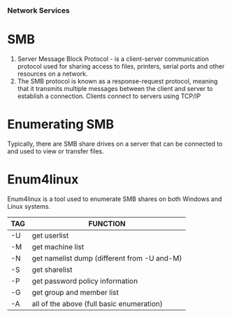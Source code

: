 ### Network Services

# SMB

  1. Server Message Block Protocol - is a client-server communication protocol used for sharing access to files, printers, serial ports and other resources on a network. 
  2. The SMB protocol is known as a response-request protocol, meaning that it transmits multiple messages between the client and server to establish a connection. Clients connect to servers using TCP/IP

# Enumerating SMB

  Typically, there are SMB share drives on a server that can be connected to and used to view or transfer files.

# Enum4linux

  Enum4linux is a tool used to enumerate SMB shares on both Windows and Linux systems.

|TAG      |     FUNCTION|
|---------|-------------|
|-U       |      get userlist|
|-M        |     get machine list|
|-N      |       get namelist dump (different from -U and-M)|
|-S      |       get sharelist|
|-P       |      get password policy information|
|-G      |       get group and member list|
|-A      |       all of the above (full basic enumeration)| 
